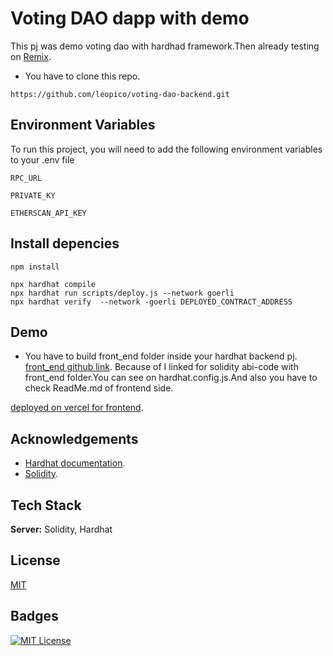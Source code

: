 # Voting DAO dapp with demo

This pj was demo voting dao with hardhad framework.Then already testing on [Remix](http://remix.ethereum.org).

- You have to clone this repo.
```shell
https://github.com/leopico/voting-dao-backend.git
```

## Environment Variables

To run this project, you will need to add the following environment variables to your .env file

`RPC_URL`

`PRIVATE_KY`

`ETHERSCAN_API_KEY`

## Install depencies

```shell
npm install
```

```shell
npx hardhat compile
npx hardhat run scripts/deploy.js --network goerli
npx hardhat verify  --network -goerli DEPLOYED_CONTRACT_ADDRESS
```


## Demo

- You have to build front_end folder inside your hardhat backend pj. [front_end github link](https://github.com/leopico/voting-dao-frontend.git). Because of I linked for solidity abi-code with front_end folder.You can see on hardhat.config.js.And also you have to check ReadMe.md of frontend side.



[deployed on vercel for frontend]().

## Acknowledgements

 - [Hardhat documentation](https://hardhat.org/).
 - [Solidity](https://soliditylang.org/).

## Tech Stack

**Server:** Solidity, Hardhat

## License

[MIT](https://choosealicense.com/licenses/mit/)

## Badges

[![MIT License](https://img.shields.io/badge/License-MIT-green.svg)](https://choosealicense.com/licenses/mit/)
